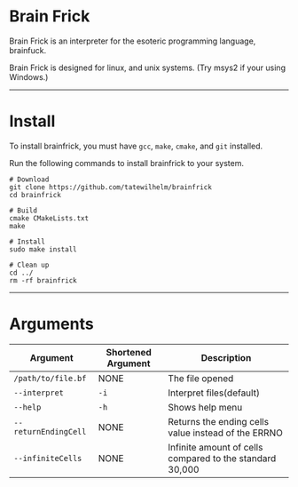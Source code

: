 # Brain Frick

Brain Frick is an interpreter for the esoteric programming language, brainfuck.

Brain Frick is designed for linux, and unix systems. (Try msys2 if your using Windows.)

---

# Install

To install brainfrick, you must have `gcc`, `make`, `cmake`, and `git` installed.

Run the following commands to install brainfrick to your system.
```
# Download
git clone https://github.com/tatewilhelm/brainfrick
cd brainfrick

# Build
cmake CMakeLists.txt
make

# Install
sudo make install

# Clean up
cd ../
rm -rf brainfrick
```
---

# Arguments

| Argument                    | Shortened Argument    | Description                                              |
| --------------------------- | --------------------- | -------------------------------------------------------- |
| `/path/to/file.bf`          | NONE                  | The file opened                                          |
| `--interpret`               | `-i`                  | Interpret files(default)                                 |      
| `--help`                    | `-h`                  | Shows help menu                                          |
| `--returnEndingCell`        | NONE                  | Returns the ending cells value instead of the ERRNO      |
| `--infiniteCells`           | NONE                  | Infinite amount of cells compared to the standard 30,000 |
